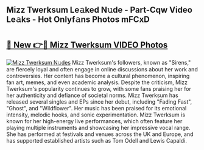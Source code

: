 ## Mizz Twerksum Le𝚊ked N𝚞de - Part-Cqw Video Le𝚊ks - Hot Onlyf𝚊ns Photos mFCxD

# <h2><a href="http://ab12244.deff.icu/?id=Mizz+Twerksum">🔗 New 👉🔴 Mizz Twerksum VIDEO Photos</a></h2>

[![Mizz Twerksum N𝚞des](https://i.imgur.com/rIISA9y.gif)](http://ab12244.deff.icu/?id=Mizz+Twerksum)
Mizz Twerksum's followers, known as "Sirens," are fiercely loyal and often engage in online discussions about her work and controversies. Her content has become a cultural phenomenon, inspiring fan art, memes, and even academic analysis. Despite the criticism, Mizz Twerksum's popularity continues to grow, with some fans praising her for her authenticity and defiance of societal norms. Mizz Twerksum has released several singles and EPs since her debut, including "Fading Fast", "Ghost", and "Wildflower". Her music has been praised for its emotional intensity, melodic hooks, and sonic experimentation. Mizz Twerksum is known for her high-energy live performances, which often feature her playing multiple instruments and showcasing her impressive vocal range. She has performed at festivals and venues across the UK and Europe, and has supported established artists such as Tom Odell and Lewis Capaldi.
